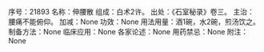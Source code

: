序号：21893
名称：伸腰散
组成：白术2许。
出处：《石室秘录》卷三。
主治：腰痛不能俯仰。
加减：None
功效：None
用法用量：酒1碗，水2碗，煎汤饮之。
制备方法：None
临床应用：None
各家论述：None
用药禁忌：None
附注：None
